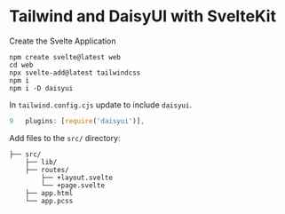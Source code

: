 # Tailwind and DaisyUI with SvelteKit

Create the Svelte Application

```
npm create svelte@latest web
cd web
npx svelte-add@latest tailwindcss
npm i
npm i -D daisyui
```
In `tailwind.config.cjs` update to include `daisyui`.

```javascript
9   plugins: [require('daisyui')],
```

Add files to the `src/` directory:

```
├── src/
    ├── lib/
    ├── routes/
        ├── +layout.svelte
        └── +page.svelte
    ├── app.html
    └── app.pcss
```
